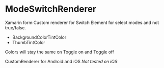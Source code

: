 # ModeSwitchRenderer
Xamarin form Custom renderer for Switch Element for select modes and not true/false.
* BackgroundColorTintColor
* ThumbTintColor

Colors will stay the same on Toggle on and Toggle off

CustomRenderer for Android and iOS _Not tested on iOS_
